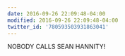 ```yaml
---
date: 2016-09-26 22:09:48-04:00
modified: 2016-09-26 22:09:48-04:00
twitter_id: '780593503931863041'
---
```


  NOBODY CALLS SEAN HANNITY!